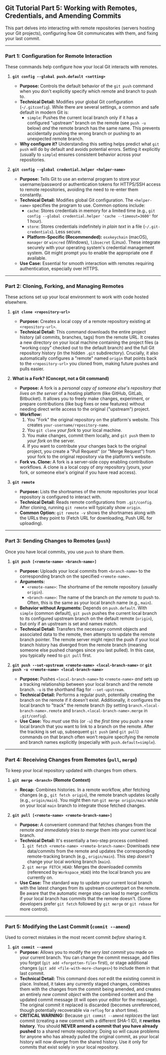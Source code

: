 ## Git Tutorial Part 5: Working with Remotes, Credentials, and Amending Commits

This part delves into interacting with remote repositories (servers hosting your Git projects), configuring how Git communicates with them, and fixing your last commit.

---

### Part 1: Configuration for Remote Interaction

These commands help configure how your local Git interacts with remotes.

1.  **`git config --global push.default <setting>`**

    - **Purpose:** Controls the default behavior of the `git push` command when you don't explicitly specify which remote and branch to push to.
    - **Technical Detail:** Modifies your global Git configuration (`~/.gitconfig`). While there are several settings, a common and safe default in modern Git is:
      - `simple`: Pushes the current local branch only if it has a configured "upstream" branch on the remote (see `push -u` below) _and_ the remote branch has the same name. This prevents accidentally pushing the wrong branch or pushing to an unexpected remote branch.
    - **Why configure it?** Understanding this setting helps predict what `git push` will do by default and avoids potential errors. Setting it explicitly (usually to `simple`) ensures consistent behavior across your repositories.

2.  **`git config --global credential.helper <helper-name>`**
    - **Purpose:** Tells Git to use an external program to store your username/password or authentication tokens for HTTPS/SSH access to remote repositories, avoiding the need to re-enter them constantly.
    - **Technical Detail:** Modifies global Git configuration. The `<helper-name>` specifies the program to use. Common options include:
      - `cache`: Stores credentials in memory for a limited time (e.g., `git config --global credential.helper 'cache --timeout=3600'` for 1 hour).
      - `store`: Stores credentials indefinitely in _plain text_ in a file (`~/.git-credentials`). Less secure.
      - **Platform-Specific (Recommended):** `osxkeychain` (macOS), `manager` or `wincred` (Windows), `libsecret` (Linux). These integrate securely with your operating system's credential management system. Git might prompt you to enable the appropriate one if available.
    - **Use Case:** Essential for smooth interaction with remotes requiring authentication, especially over HTTPS.

---

### Part 2: Cloning, Forking, and Managing Remotes

These actions set up your local environment to work with code hosted elsewhere.

1.  **`git clone <repository-url>`**

    - **Purpose:** Creates a local copy of a remote repository existing at `<repository-url>`.
    - **Technical Detail:** This command downloads the entire project history (all commits, branches, tags) from the remote URL. It creates a new directory on your local machine containing the project files (a "working copy" checked out to the default branch) and the full Git repository history (in the hidden `.git` subdirectory). Crucially, it also automatically configures a "remote" named `origin` that points back to the `<repository-url>` you cloned from, making future pushes and pulls easier.

2.  **What is a Fork? (Concept, not a Git command)**

    - **Purpose:** A fork is a _personal copy of someone else's repository that lives on the server_ of a hosting platform (like GitHub, GitLab, Bitbucket). It allows you to freely make changes, experiment, or prepare contributions (like bug fixes or new features) without needing direct write access to the original ("upstream") project.
    - **Workflow:**
      1. You "Fork" the original repository on the platform's website. This creates `your-username/repository-name`.
      2. You `git clone` _your fork_ to your local machine.
      3. You make changes, commit them locally, and `git push` them _to your fork_ on the server.
      4. If you want to contribute your changes back to the original project, you create a "Pull Request" (or "Merge Request") from your fork to the original repository via the platform's website.
    - **Fork vs. Clone:** A fork is a server-side copy enabling contribution workflows. A clone is a local copy of _any_ repository (yours, your fork, or someone else's original if you have read access).

3.  **`git remote`**
    - **Purpose:** Lists the shortnames of the remote repositories your local repository is configured to interact with.
    - **Technical Detail:** Reads remote configurations from `.git/config`. After cloning, running `git remote` will typically show `origin`.
    - **Common Option:** `git remote -v` shows the shortnames along with the URLs they point to (Fetch URL for downloading, Push URL for uploading).

---

### Part 3: Sending Changes to Remotes (`push`)

Once you have local commits, you use `push` to share them.

1.  **`git push [<remote-name> <branch-name>]`**

    - **Purpose:** Uploads your local commits from `<branch-name>` to the corresponding branch on the specified `<remote-name>`.
    - **Arguments:**
      - `<remote-name>`: The shortname of the remote repository (usually `origin`).
      - `<branch-name>`: The name of the branch _on the remote_ to push to. Often, this is the same as your local branch name (e.g., `main`).
    - **Behavior without Arguments:** Depends on `push.default`. With `simple` (common default), `git push` pushes the current local branch to its configured upstream branch on the default remote (`origin`), but only if an upstream is set and names match.
    - **Technical Detail:** Transfers the necessary commit objects and associated data to the remote, then attempts to update the remote branch pointer. The remote server might reject the push if your local branch history has diverged from the remote branch (meaning someone else pushed changes since you last pulled). In this case, you typically need to `git pull` first.

2.  **`git push --set-upstream <remote-name> <local-branch-name>`** or **`git push -u <remote-name> <local-branch-name>`**
    - **Purpose:** Pushes `<local-branch-name>` to `<remote-name>` _and_ sets up a tracking relationship between your local branch and the remote branch. `-u` is the shorthand flag for `--set-upstream`.
    - **Technical Detail:** Performs a regular push, potentially creating the branch on the remote if it doesn't exist. Additionally, it configures the local branch to "track" the remote branch (by setting `branch.<local-branch-name>.remote` and `branch.<local-branch-name>.merge` in `.git/config`).
    - **Use Case:** You _must_ use this (or `-u`) the _first time_ you push a new local branch that you want to link to a branch on the remote. After the tracking is set up, subsequent `git push` (and `git pull`) commands on that branch often won't require specifying the remote and branch names explicitly (especially with `push.default=simple`).

---

### Part 4: Receiving Changes from Remotes (`pull`, `merge`)

To keep your local repository updated with changes from others.

1.  **`git merge <branch>` (Remote Context)**

    - **Recap:** Combines histories. In a remote workflow, after fetching changes (e.g., `git fetch origin`), the remote branch updates locally (e.g., `origin/main`). You might then run `git merge origin/main` while on your local `main` branch to integrate those fetched changes.

2.  **`git pull [<remote-name> <remote-branch-name>]`**
    - **Purpose:** A convenient command that fetches changes from the remote _and immediately tries to merge_ them into your current local branch.
    - **Technical Detail:** It's essentially a two-step process combined:
      1.  `git fetch <remote-name> <remote-branch-name>`: Downloads new data/commits from the remote and updates the corresponding remote-tracking branch (e.g., `origin/main`). This step _doesn't_ change your local working branch (`main`).
      2.  `git merge FETCH_HEAD`: Merges the downloaded commits (referenced by `Workspace_HEAD`) into the local branch you are currently on.
    - **Use Case:** The standard way to update your current local branch with the latest changes from its upstream counterpart on the remote. Be aware that the automatic merge step can lead to merge conflicts if your local branch has commits that the remote doesn't. (Some developers prefer `git fetch` followed by `git merge` or `git rebase` for more control).

---

### Part 5: Modifying the Last Commit (`commit --amend`)

Used to correct mistakes in the most recent commit _before_ sharing it.

1.  **`git commit --amend`**
    - **Purpose:** Allows you to modify the _very last commit_ you made on your current branch. You can change the commit message, add files you forgot (`git add <forgotten-file>` first), or stage additional changes (`git add <file-with-more-changes>`) to include them in that last commit.
    - **Technical Detail:** This command does _not_ edit the existing commit in place. Instead, it takes any currently staged changes, combines them with the changes from the commit being amended, and creates an entirely _new commit object_ with the combined content and the updated commit message (it will open your editor for the message). The original commit it replaced is discarded (becomes unreferenced, though potentially recoverable via `reflog` for a short time).
    - **CRITICAL WARNING:** Because `git commit --amend` _replaces_ the last commit (creating a new commit with a different SHA-1 ID), it **rewrites history**. You should **NEVER amend a commit that you have already pushed** to a shared remote repository. Doing so will cause problems for anyone who has already pulled the original commit, as your local history will now diverge from the shared history. Use it only for commits that exist solely in your local repository.
